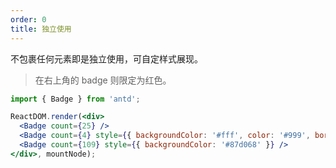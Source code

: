 ```yaml
---
order: 0
title: 独立使用
---
```


不包裹任何元素即是独立使用，可自定样式展现。

> 在右上角的 badge 则限定为红色。



````jsx
import { Badge } from 'antd';

ReactDOM.render(<div>
  <Badge count={25} />
  <Badge count={4} style={{ backgroundColor: '#fff', color: '#999', borderColor: '#d9d9d9' }} />
  <Badge count={109} style={{ backgroundColor: '#87d068' }} />
</div>, mountNode);
````
